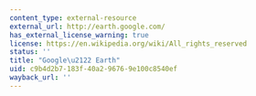 ```yaml
---
content_type: external-resource
external_url: http://earth.google.com/
has_external_license_warning: true
license: https://en.wikipedia.org/wiki/All_rights_reserved
status: ''
title: "Google\u2122 Earth"
uid: c9b4d2b7-183f-40a2-9676-9e100c8540ef
wayback_url: ''
---
```

